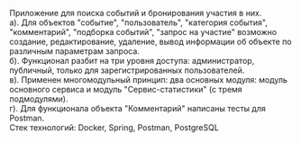 Приложение для поиска событий и бронирования участия в них.  
а). Для объектов "событие", "пользователь", "категория события", "комментарий", "подборка событий", "запрос на участие" возможно создание, редактирование, удаление, вывод информации об объекте по различным параметрам запроса.  
б). Функционал разбит на три уровня доступа: администратор, публичный, только для зарегистрированных пользователей.  
в). Применен многомодульный принцип: два основных модуля: модуль основного сервиса и модуль "Сервис-статистики" (с тремя подмодулями).  
г). Для функционала объекта "Комментарий" написаны тесты для Postman.  
Стек технологий: Docker, Spring, Postman, PostgreSQL
